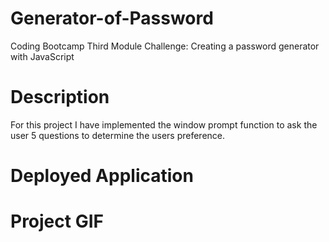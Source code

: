 # Generator-of-Password
Coding Bootcamp Third Module Challenge: Creating a password generator with JavaScript

# Description
For this project I have implemented the window prompt function to ask the user 5 questions to determine the users preference. 

# Deployed Application


# Project GIF